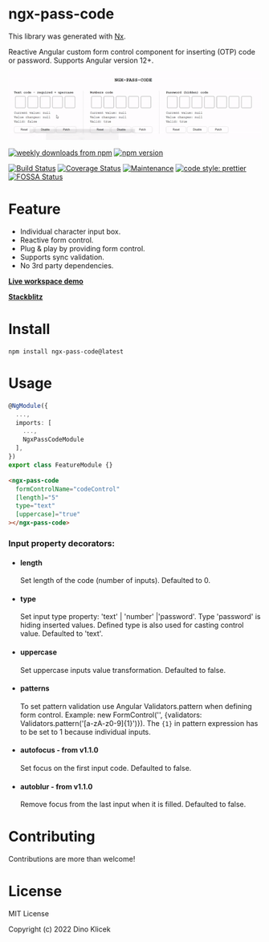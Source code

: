 # ngx-pass-code

This library was generated with [Nx](https://nx.dev).

Reactive Angular custom form control component for inserting (OTP) code or
password. Supports Angular version 12+.

![Ngx_pass_code](https://github.com/dineeek/ngx-libs-workspace/blob/main/libs/ngx-pass-code/ngx_pass_code_example.gif)

<p align="start">
    <a href="https://www.npmjs.com/package/ngx-pass-code"><img alt="weekly downloads from npm" src="https://img.shields.io/npm/dw/ngx-pass-code.svg?style=flat-square"></a>
    <a href="https://www.npmjs.com/package/ngx-pass-code"><img alt="npm version" src="https://img.shields.io/npm/v/ngx-pass-code.svg?style=flat-square"></a>
</p>

[![Build Status](https://app.travis-ci.com/dineeek/ngx-libs-workspace.svg?branch=main)](https://app.travis-ci.com/dineeek/ngx-libs-workspace)
[![Coverage Status](https://coveralls.io/repos/github/dineeek/ngx-libs-workspace/badge.svg?branch=main)](https://coveralls.io/github/dineeek/ngx-libs-workspace?branch=main)
[![Maintenance](https://img.shields.io/badge/Maintained%3F-yes-green.svg)](https://GitHub.com/Naereen/StrapDown.js/graphs/commit-activity)
[![code style: prettier](https://img.shields.io/badge/code_style-prettier-ff69b4.svg?style=flat-square)](https://github.com/prettier/prettier)
[![FOSSA Status](https://app.fossa.com/api/projects/git%2Bgithub.com%2Fdineeek%2Fngx-libs-workspace.svg?type=shield)](https://app.fossa.com/projects/git%2Bgithub.com%2Fdineeek%2Fngx-libs-workspace?ref=badge_shield)

# Feature

- Individual character input box.
- Reactive form control.
- Plug & play by providing form control.
- Supports sync validation.
- No 3rd party dependencies.

**[Live workspace demo](https://dineeek.github.io/ngx-libs-workspace)**

**[Stackblitz](https://stackblitz.com/edit/ngx-pass-code)**

# Install

```shell
npm install ngx-pass-code@latest
```

# Usage

```typescript
@NgModule({
  ...,
  imports: [
    ...,
    NgxPassCodeModule
  ],
})
export class FeatureModule {}
```

```html
<ngx-pass-code
  formControlName="codeControl"
  [length]="5"
  type="text"
  [uppercase]="true"
></ngx-pass-code>
```

### Input property decorators:

- #### length

  Set length of the code (number of inputs). Defaulted to 0.

- #### type

  Set input type property: 'text' | 'number' |'password'. Type 'password' is
  hiding inserted values. Defined type is also used for casting control value.
  Defaulted to 'text'.

- #### uppercase

  Set uppercase inputs value transformation. Defaulted to false.

- #### patterns

  To set pattern validation use Angular Validators.pattern when defining form
  control. Example: new FormControl('', {validators:
  Validators.pattern('[a-zA-z0-9]{1}')}). The `{1}` in pattern expression has to
  be set to 1 because individual inputs.

- #### autofocus - from v1.1.0

  Set focus on the first input code. Defaulted to false.

- #### autoblur - from v1.1.0

  Remove focus from the last input when it is filled. Defaulted to false.

# Contributing

Contributions are more than welcome!

# License

MIT License

Copyright (c) 2022 Dino Klicek
